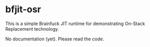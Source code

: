 # bfjit-osr

This is a simple Brainfuck JIT runtime for demonstrating On-Stack Replacement technology.

No documentation (yet). Please read the code.
